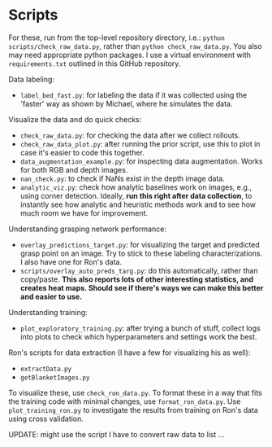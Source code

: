 # Scripts

For these, run from the top-level repository directory, i.e.: `python scripts/check_raw_data.py`,
rather than `python check_raw_data.py`.  You also may need appropriate python packages. I use a
virtual environment with `requirements.txt` outlined in this GitHub repository.

Data labeling:

- `label_bed_fast.py`: for labeling the data if it was collected using the 'faster' way as shown by
  Michael, where he simulates the data.

Visualize the data and do quick checks:

- `check_raw_data.py`: for checking the data after we collect rollouts.
- `check_raw_data_plot.py`: after running the prior script, use this to plot in case it's easier to
  code this together.
- `data_augmentation_example.py`: for inspecting data augmentation. Works for both RGB and depth
  images.
- `nan_check.py`: to check if NaNs exist in the depth image data.
- `analytic_viz.py`: check how analytic baselines work on images, e.g., using corner detection.
  Ideally, **run this right after data collection**, to instantly see how analytic and heuristic
  methods work and to see how much room we have for improvement.

Understanding grasping network performance:

- `overlay_predictions_target.py`: for visualizing the target and predicted grasp point on an image.
  Try to stick to these labeling characterizations. I also have one for Ron's data.
- `scripts/overlay_auto_preds_targ.py`: do this automatically, rather than copy/paste. **This also
  reports lots of other interesting statistics, and creates heat maps. Should see if there's ways we
  can make this better and easier to use.**

Understanding training:

- `plot_exploratory_training.py`: after trying a bunch of stuff, collect logs into plots to check
  which hyperparameters and settings work the best.

Ron's scripts for data extraction (I have a few for visualizing his as well):

- `extractData.py`
- `getBlanketImages.py`

To visualize these, use `check_ron_data.py`. To format these in a way that fits the training code
with minimal changes, use `format_ron_data.py`. Use `plot_training_ron.py` to investigate the
results from training on Ron's data using cross validation.

UPDATE: might use the script I have to convert raw data to list ...
